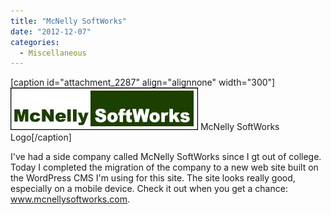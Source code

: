 ```yaml
---
title: "McNelly SoftWorks"
date: "2012-12-07"
categories: 
  - Miscellaneous
---
```


\[caption id="attachment\_2287" align="alignnone" width="300"\][![McNelly SoftWorks Logo](images/msw_logo_md.jpg "McNelly SoftWorks Logo")](http://www.thewargos.com/2012/11/facebook-page/msw_logo_md/) McNelly SoftWorks Logo\[/caption\]

I've had a side company called McNelly SoftWorks since I gt out of college. Today I completed the migration of the company to a new web site built on the WordPress CMS I'm using for this site. The site looks really good, especially on a mobile device. Check it out when you get a chance: www.mcnellysoftworks.com.
